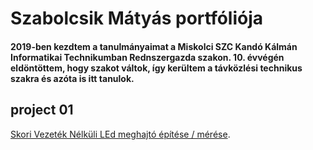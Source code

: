 # Szabolcsik Mátyás portfóliója

#### 2019-ben kezdtem a tanulmányaimat a Miskolci SZC Kandó Kálmán Informatikai Technikumban Rednszergazda szakon. 10. évvégén eldöntöttem, hogy szakot váltok, így kerültem a távközlési technikus szakra és azóta is itt tanulok.

## project 01
[Skori Vezeték Nélküli LEd meghajtó építése / mérése](/11/project01.md).